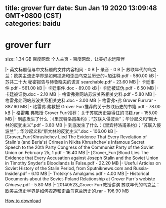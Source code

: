 
title: grover furr
date: Sun Jan 19 2020 13:09:48 GMT+0800 (CST)    
categories: baidu
---

# grover furr
size: 1.34 GB
 百度网盘 个人主页 - 百度网盘，让美好永远陪伴
 
|- 英文标题但与中文标题的文件内容相同 - 0 B
|- 录音 - 0 B
|- 苏联年代的乌克兰：欧美主流史学界是如何捏造和歪曲乌克兰历史的+加注释.pdf - 580.00 kB
|- 苏共二十大 秘密报告与赫鲁晓夫的谎言 searchable.pdf - 23.60 MB
|- 卡廷事件.pdf - 561.00 kB
|- 卡廷事件.doc - 89.00 kB
|- 卡廷被证伪.pdf - 6.50 MB
|- 卡廷被证伪.doc - 2.10 MB
|- 格雷弗弗网站苏波关系相关史料.pdf - 5.80 MB
|- 格雷弗弗网站苏波关系相关史料.doc - 3.00 MB
|- 格雷弗•弗 Grover Furr.rar - 887.60 MB
|- 格雷弗.弗教授 Grover Furr推荐的关于苏联历史的书籍.pdf - 78.00 kB
|- 格雷弗.弗教授 Grover Furr推荐：关于苏联历史靠得住的书籍.rar - 155.00 MB
|- 到底发生了什么：《里宾特洛甫条约》；“苏联入侵波兰”；华沙起义和“斯大林的反犹主义”.pdf - 3.80 MB
|- 到底发生了什么：《里宾特洛甫条约》；“苏联入侵波兰”；华沙起义和“斯大林的反犹主义”.doc - 106.00 kB
|- [Grover_Furr]Khrushchev Lied The Evidence That Every Revelation of Stalin's (and Beria's) Crimes in Nikita Khrushchev's Infamous Secret Speech to the 20th Party Congress of the Communist Party of the Soviet Union on February 25, 1.pdf - 16.40 MB
|- [Grover_Furr]Blood Lies The Evidence that Every Accusation against Joseph Stalin and the Soviet Union in Timothy Snyder's Bloodlands Is False.pdf - 22.20 MB
|- Useful Articles on Soviet History of the Stalin Period, from Sputniknews.com and Russia-Insider.pdf - 6.10 MB
|- Trotsky's Amalgams.pdf - 4.00 MB
|- Historical Documents about the Soviet-Poland Relationship at Grover Furr's webiste _Chinese_.pdf - 5.80 MB
|- 20140523_Grover Furr教授讲演 苏联年代的乌克兰：欧美主流史学界是如何捏造和歪曲乌克兰历史的.rar - 196.90 MB

[How to download](https://bpcam.bemobtrk.com/go/2ceec3aa-1ca2-46d6-b9ff-aaa5c184517c?jno=847)